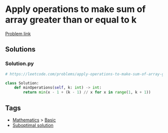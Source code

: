 # Apply operations to make sum of array greater than or equal to k

[Problem link](https://leetcode.com/problems/apply-operations-to-make-sum-of-array-greater-than-or-equal-to-k/)

## Solutions


### Solution.py
```py
# https://leetcode.com/problems/apply-operations-to-make-sum-of-array-greater-than-or-equal-to-k/

class Solution:
    def minOperations(self, k: int) -> int:
        return min(x - 1 + (k - 1) // x for x in range(1, k + 1))
```
## Tags

* [Mathematics](/Collections/mathematics.md#mathematics) > [Basic](/Collections/mathematics.md#basic)
* [Suboptimal solution](/Collections/suboptimal-solution.md#suboptimal-solution)

